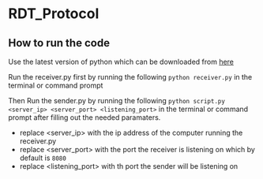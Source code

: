 # RDT_Protocol

## How to run the code
Use the latest version of python which can be downloaded from [here](https://www.python.org/downloads/)

Run the receiver.py first by running the following `python receiver.py` in the terminal or command prompt

Then Run the sender.py by running the following `python script.py <server_ip> <server_port> <listening_port>` in the terminal or command prompt after filling out the needed paramaters.

* replace <server_ip> with the ip address of the computer running the receiver.py
* replace <server_port> with the port the receiver is listening on which by default is `8080`
* replace <listening_port> with th port the sender will be listening on